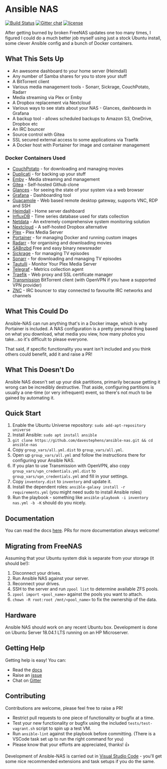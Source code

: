 # Ansible NAS

[![Build Status](https://img.shields.io/travis/com/davestephens/ansible-nas.svg?logo=travis&style=flat-square)](https://travis-ci.com/davestephens/ansible-nas) [![Gitter chat](https://img.shields.io/gitter/room/ansible-nas/chat.svg?logo=gitter&style=flat-square)](https://gitter.im/Ansible-NAS/Chat) [![license](https://img.shields.io/github/license/DAVFoundation/api_doc.svg?style=flat-square)](https://github.com/davestephens/ansible-nas/blob/master/LICENSE)

After getting burned by broken FreeNAS updates one too many times, I figured I could do a much better job myself using
just a stock Ubuntu install, some clever Ansible config and a bunch of Docker containers.

## What This Sets Up

* An awesome dashboard to your home server (Heimdall)
* Any number of Samba shares for you to store your stuff
* A BitTorrent client
* Various media management tools - Sonarr, Sickrage, CouchPotato, Radarr
* Media streaming via Plex or Emby
* A Dropbox replacement via Nextcloud
* Various ways to see stats about your NAS - Glances, dashboards in Grafana
* A backup tool - allows scheduled backups to Amazon S3, OneDrive, Dropbox etc
* An IRC bouncer
* Source control with Gitea
* SSL secured external access to some applications via Traefik
* A Docker host with Portainer for image and container management

### Docker Containers Used

  - [CouchPotato](https://couchpota.to/) - for downloading and managing movies
  - [Duplicati](https://www.duplicati.com/) - for backing up your stuff
  - [Emby](https://emby.media/) - Media streaming and management
  - [Gitea](https://gitea.io/en-us/) - Self-hosted Github clone
  - [Glances](https://nicolargo.github.io/glances/) - for seeing the state of your system via a web browser
  - [Grafana](https://github.com/grafana/grafana) - Dashboarding tool
  - [Guacamole](https://guacamole.apache.org/) - Web based remote desktop gateway, supports VNC, RDP and SSH
  - [Heimdall](https://heimdall.site/) - Home server dashboard
  - [InfluxDB](https://github.com/influxdata/influxdb) - Time series database used for stats collection
  - [Netdata](https://my-netdata.io/) - An extremely comprehensive system monitoring solution
  - [Nextcloud](https://nextcloud.com/) - A self-hosted Dropbox alternative
  - [Plex](https://www.plex.tv/) - Plex Media Server
  - [Portainer](https://portainer.io/) - for managing Docker and running custom images
  - [Radarr](https://radarr.video/) - for organising and downloading movies
  - [SABnzbd](https://sabnzbd.org//) Free and easy binary newsreader
  - [Sickrage](https://sickrage.github.io/) - for managing TV episodes
  - [Sonarr](https://sonarr.tv/) - for downloading and managing TV episodes
  - [Tautulli](http://tautulli.com/) - Monitor Your Plex Media Server
  - [Telegraf](https://github.com/influxdata/telegraf) - Metrics collection agent
  - [Traefik](https://traefik.io/) - Web proxy and SSL certificate manager
  - [Transmission](https://transmissionbt.com/) BitTorrent client (with OpenVPN if you have a supported VPN provider)
  - [ZNC](https://wiki.znc.in/ZNC) - IRC bouncer to stay connected to favourite IRC networks and channels

## What This Could Do

Ansible-NAS can run anything that's in a Docker image, which is why Portainer is included. A NAS configuration is a pretty personal thing based on what you download, what media you view, how many photos you take...so it's difficult to please everyone.

That said, if specific functionality you want isn't included and you think others could benefit, add it and raise a PR!

## What This Doesn't Do

Ansible NAS doesn't set up your disk partitions, primarily because getting it wrong can be incredibly destructive.
That aside, configuring partitions is usually a one-time (or very infrequent) event, so there's not much to be
gained by automating it.

## Quick Start

1. Enable the Ubuntu Universe repository: `sudo add-apt-repository universe`
2. Install Ansible: `sudo apt install ansible`
3. `git clone https://github.com/davestephens/ansible-nas.git && cd ansible-nas`
4. Copy `group_vars/all.yml.dist` to  `group_vars/all.yml`.
5. Open up `group_vars/all.yml` and follow the instructions there for configuring your Ansible NAS.
6. If you plan to use Transmission with OpenVPN, also copy `group_vars/vpn_credentials.yml.dist` to
`group_vars/vpn_credentials.yml` and fill in your settings.
7. Copy `inventory.dist` to `inventory` and update it.
8. Install the dependent roles: `ansible-galaxy install -r requirements.yml` (you might need sudo to install Ansible roles)
9. Run the playbook - something like `ansible-playbook -i inventory nas.yml -b -K` should do you nicely.

## Documentation

You can read the docs [here](https://davestephens.github.io/ansible-nas). PRs for more documentation always welcome!

## Migrating from FreeNAS

Assuming that your Ubuntu system disk is separate from your storage (it should be!):

1. Disconnect your drives.
2. Run Ansible NAS against your server.
3. Reconnect your drives.
4. SSH to the server and run `zpool list` to determine available ZFS pools.
5. `zpool import <pool_name>` against the pools you want to attach.
6. `chown -R root:root /mnt/<pool_name>` to fix the ownership of the data.

## Hardware

Ansible NAS should work on any recent Ubuntu box. Development is done on Ubuntu Server 18.04.1 LTS running on an HP Microserver.

## Getting Help

Getting help is easy! You can:

- Read the [docs](https://davestephens.github.io/ansible-nas)
- Raise an [issue](https://github.com/davestephens/ansible-nas/issues)
- Chat on [Gitter](https://gitter.im/Ansible-NAS/Chat)

## Contributing

Contributions are welcome, please feel free to raise a PR!

- Restrict pull requests to one piece of functionality or bugfix at a time.
- Test your new functionality or bugfix using the included `tests/test-vagrant.sh` script to spin up a test VM.
- Run `ansible-lint` against the playbook before committing. (There is a VSCode task set up to run the right command for you)
- Please know that your efforts are appreciated, thanks! :+1:

Development of Ansible-NAS is carried out in [Visual Studio Code](https://code.visualstudio.com/) - you'll get some nice
recommended extensions and task setups if you do the same.
